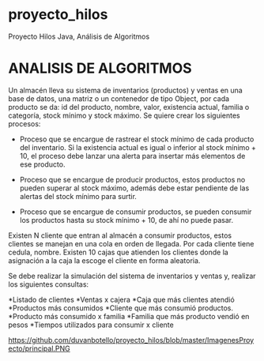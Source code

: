 # proyecto_hilos
Proyecto Hilos Java, Análisis de Algoritmos

# ANALISIS DE ALGORITMOS

Un almacén lleva su sistema de inventarios (productos) y ventas en una base de datos, una matriz o un contenedor de tipo Object, por cada producto se da: id del producto, nombre, valor, existencia actual, familia o categoría, stock mínimo y stock máximo. Se quiere crear los siguientes procesos:

* Proceso que se encargue de rastrear el stock mínimo de cada producto del inventario. Si la existencia actual es igual o inferior al stock mínimo + 10, el proceso debe lanzar una alerta para insertar más elementos de ese producto.

* Proceso que se encargue de producir productos, estos productos no pueden superar al stock máximo, además debe estar pendiente de las
alertas del stock mínimo para surtir.

* Proceso que se encargue de consumir productos, se pueden consumir los productos hasta su stock mínimo + 10, de ahí no puede pasar.

Existen N cliente que entran al almacén a consumir productos, estos clientes se manejan en una cola en orden de llegada. Por cada cliente tiene cedula, nombre. Existen 10 cajas que atienden los clientes donde la asignación a la caja la escoge el cliente en forma aleatoria.

Se debe realizar la simulación del sistema de inventarios y ventas y, realizar los siguientes consultas:

*Listado de clientes
*Ventas x cajera
*Caja que más clientes atendió
*Productos más consumidos
*Cliente que más consumió productos.
*Producto más consumido x familia
*Familia que más producto vendió en pesos
*Tiempos utilizados para consumir x cliente

https://github.com/duvanbotello/proyecto_hilos/blob/master/ImagenesProyecto/principal.PNG
